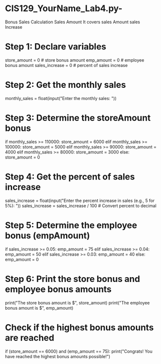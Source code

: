 # CIS129_YourName_Lab4.py-
Bonus Sales Calculation
Sales Amount
It covers sales Amount sales Increase 
# Step 1: Declare variables
store_amount = 0  # store bonus amount
emp_amount = 0    # employee bonus amount
sales_increase = 0  # percent of sales increase

# Step 2: Get the monthly sales
monthly_sales = float(input("Enter the monthly sales: "))

# Step 3: Determine the storeAmount bonus
if monthly_sales >= 110000:
    store_amount = 6000
elif monthly_sales >= 100000:
    store_amount = 5000
elif monthly_sales >= 90000:
    store_amount = 4000
elif monthly_sales >= 80000:
    store_amount = 3000
else:
    store_amount = 0

# Step 4: Get the percent of sales increase
sales_increase = float(input("Enter the percent increase in sales (e.g., 5 for 5%): "))
sales_increase = sales_increase / 100  # Convert percent to decimal

# Step 5: Determine the employee bonus (empAmount)
if sales_increase >= 0.05:
    emp_amount = 75
elif sales_increase >= 0.04:
    emp_amount = 50
elif sales_increase >= 0.03:
    emp_amount = 40
else:
    emp_amount = 0

# Step 6: Print the store bonus and employee bonus amounts
print("The store bonus amount is $", store_amount)
print("The employee bonus amount is $", emp_amount)

# Check if the highest bonus amounts are reached
if (store_amount == 6000) and (emp_amount == 75):
    print("Congrats! You have reached the highest bonus amounts possible!")
